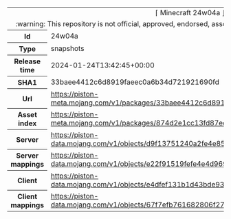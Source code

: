 <html><table>
<tr><td colspan="2" align="center"><img width="0" height="0"><br/>⌈ Minecraft 24w04a ⌋<br/><img width="0" height="0"></td></tr>
<tr><td colspan="2" align="center"><img width="0" height="0"><br/>
:warning: This repository is not official, approved, endorsed, associated or connected with Mojang :warning:
<br/><img width="0" height="0"></td></tr>
<tr><th>Id</th><td>24w04a</td></tr>
<tr><th>Type</th><td>snapshots</td></tr>
<tr><th>Release time</th><td>2024-01-24T13:42:45+00:00</td></tr>
<tr><th>SHA1</th><td>33baee4412c6d8919faeec0a6b34d721921690fd</td></tr>
<tr><th>Url</th><td><a href="https://piston-meta.mojang.com/v1/packages/33baee4412c6d8919faeec0a6b34d721921690fd/24w04a.json">https://piston-meta.mojang.com/v1/packages/33baee4412c6d8919faeec0a6b34d721921690fd/24w04a.json</a></td></tr>
<tr><th>Asset index</th><td><a href="https://piston-meta.mojang.com/v1/packages/874d2e1cc13fd87eda4e4233c857292aee5930d4/12.json">https://piston-meta.mojang.com/v1/packages/874d2e1cc13fd87eda4e4233c857292aee5930d4/12.json</a></td></tr>
<tr><th>Server</th><td><a href="https://piston-data.mojang.com/v1/objects/d9f13751240a2fe4e85be1c839d9a4de1413c251/server.jar">https://piston-data.mojang.com/v1/objects/d9f13751240a2fe4e85be1c839d9a4de1413c251/server.jar</a></td></tr>
<tr><th>Server mappings</th><td><a href="https://piston-data.mojang.com/v1/objects/e22f91519fefe4e4d9692bca4467d8c5d4e89eba/server.txt">https://piston-data.mojang.com/v1/objects/e22f91519fefe4e4d9692bca4467d8c5d4e89eba/server.txt</a></td></tr>
<tr><th>Client</th><td><a href="https://piston-data.mojang.com/v1/objects/e4dfef131b1d43bde9386105503bdbd3d000341f/client.jar">https://piston-data.mojang.com/v1/objects/e4dfef131b1d43bde9386105503bdbd3d000341f/client.jar</a></td></tr>
<tr><th>Client mappings</th><td><a href="https://piston-data.mojang.com/v1/objects/67f7efb761682806f27d5504ab4185ecbda705ff/client.txt">https://piston-data.mojang.com/v1/objects/67f7efb761682806f27d5504ab4185ecbda705ff/client.txt</a></td></tr>
</table></html>
